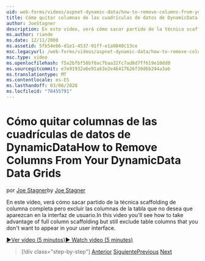 ```yaml
---
uid: web-forms/videos/aspnet-dynamic-data/how-to-remove-columns-from-your-dynamicdata-data-grids
title: Cómo quitar columnas de las cuadrículas de datos de DynamicData | Microsoft Docs
author: JoeStagner
description: En este vídeo, verá cómo sacar partido de la técnica scaffolding de columna completa pero excluir las columnas de la tabla que no desea que aparezcan en su interfac de usuario...
ms.author: riande
ms.date: 12/11/2008
ms.assetid: 5fb54eb6-d1e1-4537-91ff-e1a9040c13ce
msc.legacyurl: /web-forms/videos/aspnet-dynamic-data/how-to-remove-columns-from-your-dynamicdata-data-grids
msc.type: video
ms.openlocfilehash: f5a2bfbf58bf0ac7baa32fc7ad8d7ff619e10dd0
ms.sourcegitcommit: e7e91932a6e91a63e2e46417626f39d6b244a3ab
ms.translationtype: MT
ms.contentlocale: es-ES
ms.lasthandoff: 03/06/2020
ms.locfileid: "78455791"
---
```

# <a name="how-to-remove-columns-from-your-dynamicdata-data-grids"></a><span data-ttu-id="99a32-103">Cómo quitar columnas de las cuadrículas de datos de DynamicData</span><span class="sxs-lookup"><span data-stu-id="99a32-103">How to Remove Columns From Your DynamicData Data Grids</span></span>

<span data-ttu-id="99a32-104">por [Joe Stagner](https://github.com/JoeStagner)</span><span class="sxs-lookup"><span data-stu-id="99a32-104">by [Joe Stagner](https://github.com/JoeStagner)</span></span>

<span data-ttu-id="99a32-105">En este vídeo, verá cómo sacar partido de la técnica scaffolding de columna completa pero excluir las columnas de la tabla que no desea que aparezcan en la interfaz de usuario.</span><span class="sxs-lookup"><span data-stu-id="99a32-105">In this video you'll see how to take advantage of full column scaffolding but still exclude table columns that you don't want to appear in your user interface.</span></span>

[<span data-ttu-id="99a32-106">&#9654;Ver vídeo (5 minutos)</span><span class="sxs-lookup"><span data-stu-id="99a32-106">&#9654; Watch video (5 minutes)</span></span>](https://channel9.msdn.com/Blogs/ASP-NET-Site-Videos/how-to-remove-columns-from-your-dynamicdata-data-grids)

> [!div class="step-by-step"]
> <span data-ttu-id="99a32-107">[Anterior](how-to-implement-custom-field-validation-with-imperative-logic-in-vb-or-c.md)
> [Siguiente](how-to-create-table-specific-custom-forms-in-an-aspnet-dynamic-data-application.md)</span><span class="sxs-lookup"><span data-stu-id="99a32-107">[Previous](how-to-implement-custom-field-validation-with-imperative-logic-in-vb-or-c.md)
[Next](how-to-create-table-specific-custom-forms-in-an-aspnet-dynamic-data-application.md)</span></span>
